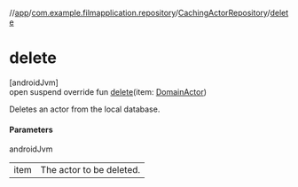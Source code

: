 //[app](../../../index.md)/[com.example.filmapplication.repository](../index.md)/[CachingActorRepository](index.md)/[delete](delete.md)

# delete

[androidJvm]\
open suspend override fun [delete](delete.md)(item: [DomainActor](../../com.example.filmapplication.domain/-domain-actor/index.md))

Deletes an actor from the local database.

#### Parameters

androidJvm

| | |
|---|---|
| item | The actor to be deleted. |
